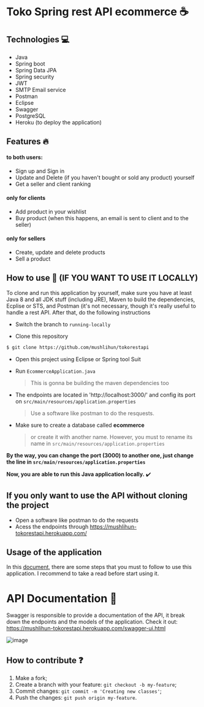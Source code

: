 # Toko Spring rest API ecommerce :coffee:

## Technologies :computer:

- Java
- Spring boot
- Spring Data JPA 
- Spring security 
- JWT
- SMTP Email service
- Postman
- Eclipse 
- Swagger 
- PostgreSQL
- Heroku (to deploy the application) 

## Features :fire: 

#### to both users: 
- Sign up and Sign in
- Update and Delete (if you haven't bought or sold any product) yourself
- Get a seller and client ranking 


#### only for clients
- Add product in your wishlist
- Buy product (when this happens, an email is sent to client and to the seller) 

#### only for sellers
- Create, update and delete products
- Sell a product


## How to use :wave: (IF YOU WANT TO USE IT LOCALLY) 

To clone and run this application by yourself, make sure you have at least Java 8 and all JDK stuff (including JRE), Maven to build the dependencies,
Ecplise or STS, and Postman (it's not necessary, though it's really useful to handle a rest API. After that, do the following instructions

- Switch the branch to ```running-locally```

- Clone this repository
```bash
$ git clone https://github.com/mushlihun/tokorestapi
```
- Open this project using Eclipse or Spring tool Suit

- Run ```EcommerceApplication.java```
  > This is gonna be building the maven dependencies too

- The endpoints are located in 'http://localhost:3000/' and config its port on ```src/main/resources/application.properties```
  > Use a software like postman to do the resquests. 
  
- Make sure to create a database called **ecommerce** 
  > or create it with another name. However, you must to rename its name in ```src/main/resources/application.properties```

 **By the way, you can change the port (3000) to another one, just change the line in ```src/main/resources/application.properties```**

  **Now, you are able to run this Java application locally.** :heavy_check_mark:


## If you only want to use the API without cloning the project 

- Open a software like postman to do the requests
- Acess the endpoints through  https://mushlihun-tokorestapi.herokuapp.com/

## Usage of the application 

In this [document](usage.md), there are some steps that you must to follow to use this application. I recommend to take a read before
start using it.

# API Documentation :memo:

Swagger is responsible to provide a documentation of the API, it break down the endpoints and the models of the application.
Check it out:  https://mushlihun-tokorestapi.herokuapp.com/swagger-ui.html 

![image](https://user-images.githubusercontent.com/49681380/101172029-5e5d7000-361f-11eb-8071-0a6a205a1713.png)


## How to contribute :question:

1. Make a fork;
2. Create a branch with your feature: `git checkout -b my-feature`;
3. Commit changes: `git commit -m 'Creating new classes'`;
4. Push the changes: `git push origin my-feature`.
